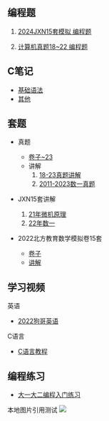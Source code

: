 
## 编程题

1. [2024JXN15套模拟 编程题](https://gitee.com/weiliqiu/vscode/tree/master/jxn15/24)

2. [计算机真题18~22 编程题](https://gitee.com/weiliqiu/vscode/tree/master/%E7%9C%9F%E9%A2%98)

## C笔记
- [基础语法](https://gitee.com/weiliqiu/vscode/blob/master/%E7%AC%94%E8%AE%B0/C%E8%AF%AD%E8%A8%80%E7%AC%94%E8%AE%B0/1.%20C%20%E5%9F%BA%E7%A1%80%E8%AF%AD%E6%B3%95%20-%20HQ.md)
- [其他](https://gitee.com/weiliqiu/vscode/tree/master/%E7%AC%94%E8%AE%B0/C%E8%AF%AD%E8%A8%80%E7%AC%94%E8%AE%B0)

## 套题

- 真题
  - [卷子~23](https://www.alipan.com/s/NLw5nsBWJLV)
  - 讲解
    1. [18-23真题讲解](https://pan.baidu.com/s/1Ur60g94StmRLr5Qv2Kk-sw?pwd=74iw)
    2. [2011-2023数一真题](https://www.bilibili.com/video/BV16a4y1G7a1/?spm_id_from=333.999.0.0&vd_source=6c2daed6731190bb7d70296d6b9746bb)

- JXN15套讲解
  1. [21年微机原理](https://www.bilibili.com/video/BV1UB4y1F7ik/?spm_id_from=333.999.0.0&vd_source=6c2daed6731190bb7d70296d6b9746bb)
  2. [22年数一](https://www.bilibili.com/video/BV1JX4y1j7PM/?spm_id_from=333.999.0.0&vd_source=6c2daed6731190bb7d70296d6b9746bb)
  
- 2022北方教育数学模拟卷15套
  - [卷子](https://www.alipan.com/s/DLST9T8itBz)
  - [讲解](https://www.bilibili.com/video/BV1uQ4y1t7q4/?spm_id_from=333.999.0.0&vd_source=6c2daed6731190bb7d70296d6b9746bb)


## 学习视频

英语

- [2022狗哥英语](https://pan.baidu.com/s/1YbZ566p7T4rTTsLXiVxiNg?pwd=puz2)

C语言

- [C语言教程](https://www.nowcoder.com/courses/cover/vod/1049)

## 编程练习
- [大一大二编程入门练习](https://www.nowcoder.com/ta/beginner-programmers-v1)



本地图片引用测试
![](./旧/css/png/p1.png)